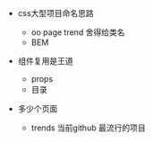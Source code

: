 - css大型项目命名思路
  - oo page trend 舍得给类名
  - BEM
- 组件复用是王道
  - props
  - 目录



- 多少个页面
  - trends 当前github 最流行的项目


